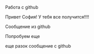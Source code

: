 Работа с github

Привет София! У тебя все получится!!!!

Сообщение из github

Попробуем еще


еще разок сообщение с github
